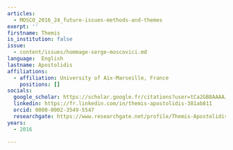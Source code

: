 ```yaml
---
articles:
  - MOSCO_2016_24_future-issues-methods-and-themes
exerpt: ''
firstname: Themis
is_institution: false
issue:
  - content/issues/hommage-serge-moscovici.md
language:  English
lastname: Apostolidis
affiliations:
  - affiliation: University of Aix-Marseille, France
    positions: []
socials:
  google_scholar: https://scholar.google.fr/citations?user=tCa2GB8AAAAJ&hl=fr
  linkedin: https://fr.linkedin.com/in/themis-apostolidis-381ab811
  orcid: 0000-0002-3549-5547
  researchgate: https://www.researchgate.net/profile/Themis-Apostolidis-2
years:
  - 2016

---
```


